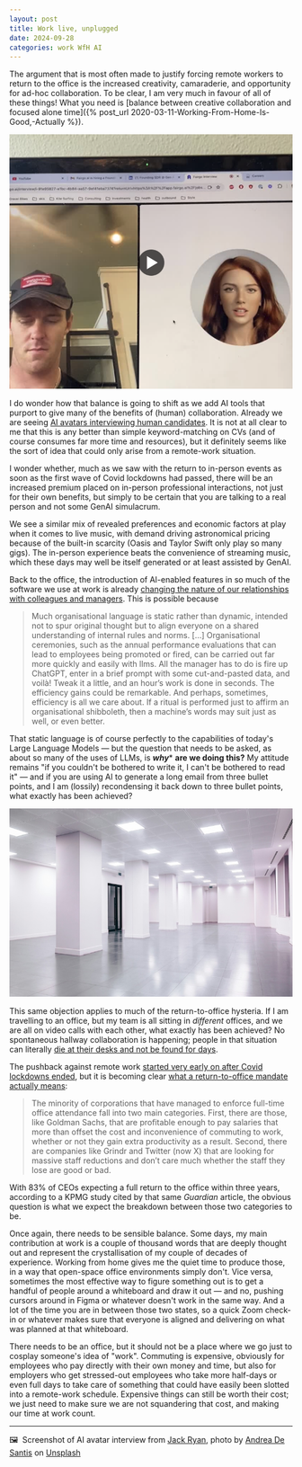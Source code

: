 ```yaml
---
layout: post
title: Work live, unplugged 
date: 2024-09-28
categories: work WfH AI
---
```


The argument that is most often made to justify forcing remote workers to return to the office is the increased creativity, camaraderie, and opportunity for ad-hoc collaboration. To be clear, I am very much in favour of all of these things! What you need is [balance between creative collaboration and focused alone time]({% post_url 2020-03-11-Working-From-Home-Is-Good,-Actually %}).

![AI avatar interviewing a nonplussed human candidate](/images/AI-interview.png)

I do wonder how that balance is going to shift as we add AI tools that purport to give many of the benefits of (human) collaboration. Already we are seeing [AI avatars interviewing human candidates](https://www.linkedin.com/posts/dwellington_jobhunt-activity-7245690888985726976-C2RB). It is not at all clear to me that this is any better than simple keyword-matching on CVs (and of course consumes far more time and resources), but it definitely seems like the sort of idea that could only arise from a remote-work situation.

I wonder whether, much as we saw with the return to in-person events as soon as the first wave of Covid lockdowns had passed, there will be an increased premium placed on in-person professional interactions, not just for their own benefits, but simply to be certain that you are talking to a real person and not some GenAI simulacrum.

We see a similar mix of revealed preferences and economic factors at play when it comes to live music, with demand driving astronomical pricing because of the built-in scarcity (Oasis and Taylor Swift only play so many gigs). The in-person experience beats the convenience of streaming music, which these days may well be itself generated or at least assisted by GenAI.

Back to the office, the introduction of AI-enabled features in so much of the software we use at work is already [changing the nature of our relationships with colleagues and managers](https://www.economist.com/by-invitation/2024/09/04/large-language-models-will-upend-human-rituals). This is possible because

> Much organisational language is static rather than dynamic, intended not to spur original thought but to align everyone on a shared understanding of internal rules and norms. \[…\] Organisational ceremonies, such as the annual performance evaluations that can lead to employees being promoted or fired, can be carried out far more quickly and easily with llms. All the manager has to do is fire up ChatGPT, enter in a brief prompt with some cut-and-pasted data, and voilà! Tweak it a little, and an hour’s work is done in seconds. The efficiency gains could be remarkable.
> And perhaps, sometimes, efficiency is all we care about. If a ritual is performed just to affirm an organisational shibboleth, then a machine’s words may suit just as well, or even better.

That static language is of course perfectly to the capabilities of today's Large Language Models — but the question that needs to be asked, as about so many of the uses of LLMs, is ***why**** **are we doing this?** My attitude remains "if you couldn't be bothered to write it, I can't be bothered to read it" — and if you are using AI to generate a long email from three bullet points, and I am (lossily) recondensing it back down to three bullet points, what exactly has been achieved?

![An empty office](/images/andrea-de-santis-q8fe785r5nU-unsplash.jpg)

This same objection applies to much of the return-to-office hysteria. If I am travelling to an office, but my team is all sitting in *different* offices, and we are all on video calls with each other, what exactly has been achieved? No spontaneous hallway collaboration is happening; people in that situation can literally [die at their desks and not be found for days](https://www.reddit.com/r/WellsFargoUnited/comments/1fnp9fa/please_print_and_take_to_your_managersite_leader/?rdt=47163).

The pushback against remote work [started very early on after Covid lockdowns ended](https://www.economist.com/finance-and-economics/2023/06/28/the-working-from-home-delusion-fades), but it is becoming clear [what a return-to-office mandate actually means](https://www.theguardian.com/commentisfree/2024/sep/26/in-their-plaintive-call-for-a-return-to-the-office-ceos-reveal-how-little-they-are-needed):

> The minority of corporations that have managed to enforce full-time office attendance fall into two main categories. First, there are those, like Goldman Sachs, that are profitable enough to pay salaries that more than offset the cost and inconvenience of commuting to work, whether or not they gain extra productivity as a result. Second, there are companies like Grindr and Twitter (now X) that are looking for massive staff reductions and don’t care much whether the staff they lose are good or bad.

With 83% of CEOs expecting a full return to the office within three years, according to a KPMG study cited by that same *Guardian* article, the obvious question is what we expect the breakdown between those two categories to be.

Once again, there needs to be sensible balance. Some days, my main contribution at work is a couple of thousand words that are deeply thought out and represent the crystallisation of my couple of decades of experience. Working from home gives me the quiet time to produce those, in a way that open-space office environments simply don't. Vice versa, sometimes the most effective way to figure something out is to get a handful of people around a whiteboard and draw it out — and no, pushing cursors around in Figma or whatever doesn't work in the same way. And a lot of the time you are in between those two states, so a quick Zoom check-in or whatever makes sure that everyone is aligned and delivering on what was planned at that whiteboard.

There needs to be an office, but it should not be a place where we go just to cosplay someone's idea of "work". Commuting is expensive, obviously for employees who pay directly with their own money and time, but also for employers who get stressed-out employees who take more half-days or even full days to take care of something that could have easily been slotted into a remote-work schedule. Expensive things can still be worth their cost; we just need to make sure we are not squandering that cost, and making our time at work count.

***

🖼️  Screenshot of AI avatar interview from [Jack Ryan](https://www.linkedin.com/in/jack-ry/), photo by [Andrea De Santis](https://unsplash.com/@santesson89) on [Unsplash](https://www.unsplash.com)